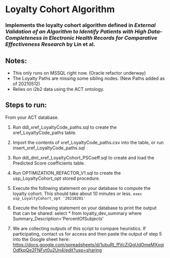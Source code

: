 # Loyalty Cohort Algorithm
### Implements the loyalty cohort algorithm defined in *External Validation of an Algorithm to Identify Patients with High Data-Completeness in Electronic Health Records for Comparative Effectiveness Research* by Lin et al.

## Notes:
* This only runs on MSSQL right now. (Oracle refactor underway)
* The Loyalty Paths are missing some sibling nodes. (New Paths added as of 20210512)
* Relies on i2b2 data using the ACT ontology.

## Steps to run:

From your ACT database.

1) Run ddl_xref_LoyaltyCode_paths.sql to create the xref_LoyaltyCode_paths table.
2) Import the contents of xref_LoyaltyCode_paths.csv into the table, or run insert_xref_LoyaltyCode_paths.sql
3) Run ddl_dml_xref_LoyaltyCohort_PSCoeff.sql to create and load the Predicted Score coefficients table.
4) Run OPTIMIZATION_REFACTOR_V1.sql to create the usp_LoyaltyCohort_opt stored procedure.
5) Execute the following statement on your database to compute the loyalty cohort. This should take about 10 minutes or less.
		 `exec usp_LoyaltyCohort_opt '20210201' `
5) Execute the following statement on your database to print the output that can be shared:
	select * from loyalty_dev_summary where Summary_Description='PercentOfSubjects'

6) We are collecting outputs of this script to compare heuristics. If participating, contact us for access and then paste the output of step 5 into the Google sheet here:
https://docs.google.com/spreadsheets/d/1ubuRt_ffVcZiQgUdOmeMXxgjOdfkpQe2FNFyt0u2Un4/edit?usp=sharing
